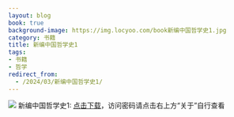 ```yaml
---
layout: blog
book: true
background-image: https://img.locyoo.com/book新编中国哲学史1.jpg
category: 书籍
title: 新编中国哲学史1
tags:
- 书籍
- 哲学
redirect_from:
  - /2024/03/新编中国哲学史1/
---
```

![](https://img.locyoo.com/book新编中国哲学史1.jpg)
新编中国哲学史1: <a name = "ref1" href="https://url18.ctfile.com/f/50983618-1439916496-40a8ff?p=3619">点击下载</a>，访问密码请点击右上方“关于”自行查看